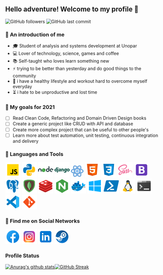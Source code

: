 ## Hello adventure! Welcome to my profile :raising_hand:
![GitHub followers](https://img.shields.io/github/followers/YagoBiermann?style=flat-square) ![GitHub last commit](https://img.shields.io/github/last-commit/YagoBiermann/hello-world-script?style=flat-square) 
### :book: **An introduction of me**
* :mortar_board: Student of analysis and systems development at Unopar
* :computer: Lover of technology, science, games and coffee
* :books: Self-taught who loves learn something new
* ⚡ trying to be better than yesterday and do good things to the community
* :muscle: i have a healthy lifestyle and workout hard to overcome myself everyday 
* :hourglass_flowing_sand: i hate to be unproductive and lost time
### :dart: My goals for 2021
 * [ ] Read Clean Code, Refactoring and Domain Driven Design books
 * [ ] Create a generic project like CRUD with API and database
 * [ ] Create more complex project that can be useful to other people's
 * [ ] Learn more about test automation, unit testing, continuous integration and delivery

### :wrench: Languages and Tools
![javascript](./icons/javascript.png) ![python](./icons/python.png) ![nodejs](./icons/nodejs.png) ![django](./icons/django.png) ![react](./icons/react.png) ![html](./icons/html.png) ![css](./icons/css.png) ![sass](./icons/sass.png) ![bootstrap](./icons/bootstrap.png) 
![postgresql](./icons/postgresql.png) ![mongodb](./icons/mongodb.png) ![redis](./icons/redis.png) ![nginx](./icons/nginx.png) ![docker](./icons/docker.png) 
![windows-10](./icons/windows-10.png) ![powershell](./icons/powershell.png) ![linux](./icons/linux.png) ![terminal](./icons/terminal.png) ![vscode](./icons/vscode.png) ![git](./icons/git.png)

### :telescope: Find me on Social Networks

[![Facebook](./icons/facebook.png)](facebook.com/yagobiermann) [![Instagram](./icons/instagram.png)](instagram.com/yago_biermann) [![Linkedin](./icons/linkedin.png)](linkedin.com/in/yago-biermann) [![Steam](./icons/steam.png)](steamcommunity.com/id/NULL_Profile_URL)

### Profile Status
[![Anurag's github stats](https://github-readme-stats.vercel.app/api?username=YagoBiermann&show_icons=true&theme=midnight-purple)](https://github.com/anuraghazra/github-readme-stats)[![GitHub Streak](https://github-readme-streak-stats.herokuapp.com/?user=YagoBiermann&theme=dark)](https://github.com/DenverCoder1/github-readme-streak-stats)